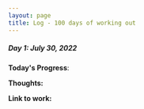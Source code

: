 ```yaml
---
layout: page
title: Log - 100 days of working out
---
```



##### Day 1: July 30, 2022

**Today's Progress**: 

**Thoughts:** 

**Link to work:** 



<div class="divider"></div>






